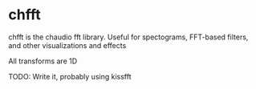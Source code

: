 # chfft

chfft is the chaudio fft library. Useful for spectograms, FFT-based filters, and other visualizations and effects

All transforms are 1D

TODO: Write it, probably using kissfft


